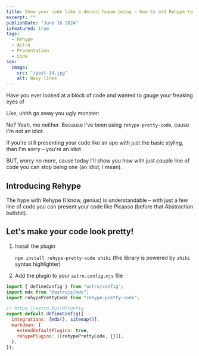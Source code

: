 ```yaml
---
title: Show your code like a decent human being – how to add Rehype to Astro project
excerpt: ""
publishDate: "June 16 2024"
isFeatured: true
tags:
  - Rehype
  - Astro
  - Presentation
  - Code
seo:
  image:
    src: "/post-14.jpg"
    alt: Wavy lines
---
```


Have you ever looked at a block of code and wanted to gauge your freaking eyes of

Like, uhhh go away you ugly monster:

No? Yeah, me neither. Because I've been using `rehype-pretty-code`, cause I'm not an idiot.

If you're still presenting your code like an ape with just the basic styling, than I'm sorry – you're an idiot.

BUT, worry no more, cause today I'll show you how with just couple line of code you can stop being one (an idiot, I mean).

## Introducing Rehype

The hype with Rehype (I know, genius) is understandable – with just a few line of code you can present your code like Picasso (before that Abstraction bullshit).

## Let's make your code look pretty!

1. Install the plugin

   `npm install rehype-pretty-code shiki` (the library is powered by `shiki` syntax highlighter)

2. Add the plugin to your `astro.config.mjs` file

```js title="yoo" showLineNumbers
import { defineConfig } from "astro/config";
import mdx from "@astrojs/mdx";
import rehypePrettyCode from "rehype-pretty-code";

// https://astro.build/config
export default defineConfig({
  integrations: [mdx(), sitemap()],
  markdown: {
    extendDefaultPlugins: true,
    rehypePlugins: [[rehypePrettyCode, {}]],
  },
});
```
